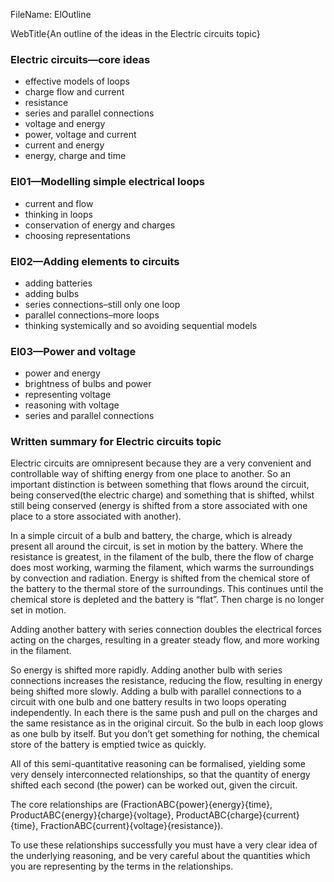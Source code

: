 FileName: ElOutline

WebTitle{An outline of the ideas in the Electric circuits topic}


### Electric circuits—core ideas

- effective models of loops
- charge  flow and current
- resistance
- series  and parallel connections
- voltage and energy
- power, voltage and current
- current and energy
- energy, charge and time

### El01—Modelling simple electrical loops

- current and flow
- thinking in loops
- conservation of energy and charges
- choosing representations

### El02—Adding elements to circuits

- adding batteries
- adding bulbs
- series connections–still only one loop
- parallel connections–more loops
- thinking systemically and so avoiding sequential models

### El03—Power and voltage

- power and energy
- brightness of bulbs and power
- representing voltage
- reasoning with voltage
- series and parallel connections

### Written summary for Electric circuits topic

Electric circuits are omnipresent because they are a very convenient and controllable way of shifting energy from one place to another. So an important distinction is between something that flows around the circuit, being conserved(the electric charge) and something that is shifted, whilst still being conserved (energy is shifted from a store associated with one place to a store associated with another).

In a simple circuit of a bulb and battery, the charge, which is already present all around the circuit, is set in motion by the battery. Where the resistance is greatest, in the filament of the bulb, there the flow of charge does most working, warming the filament, which warms the surroundings by convection and radiation. Energy is shifted from the chemical store of the battery to the thermal store of the surroundings. This continues until the chemical store is depleted and the battery is “flat”. Then charge is no longer set in motion.

Adding another battery with series connection doubles the electrical forces acting on the charges, resulting in a greater steady flow, and more working in the filament.

So energy is shifted more rapidly. Adding another bulb with series connections increases the resistance, reducing the flow, resulting in energy being shifted more slowly. Adding a bulb with parallel connections to a circuit with one bulb and one battery results in two loops operating independently. In each there is the same push and pull on the charges and the same resistance as in the original circuit. So the bulb in each loop glows as one bulb by itself. But you don’t get something for nothing, the chemical store of the battery is emptied twice as quickly.

All of this semi-quantitative reasoning can be formalised, yielding some very densely interconnected relationships, so that the quantity of energy shifted each second (the power) can be worked out, given the circuit.

The core relationships are (FractionABC{power}{energy}{time}, ProductABC{energy}{charge}{voltage}, ProductABC{charge}{current}{time}, FractionABC{current}{voltage}{resistance}).

To use these relationships successfully you must have a very clear idea of the underlying reasoning, and be very careful about the quantities which you are representing by the terms in the relationships.
